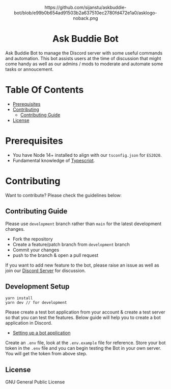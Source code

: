 <p align="center">
    https://github.com/sijanstu/askbuddie-bot/blob/e99b0b654ad91503b2a637510ec2780fd472e1a0/asklogo-noback.png
</p>
<h1 align="center" style="border: 0;"> Ask Buddie Bot </h1>

Ask Buddie Bot to manage the Discord server with some useful commands and automation. This bot assists users at the time of discussion that might come handy as well as our admins / mods to moderate and automate some tasks or annoucement.

# Table Of Contents

-   [Prerequisites](#prerequisites)
-   [Contributing](#Contributing)
    -   [Contributing Guide](#Contributing-Guide)
-   [License](#license)

# Prerequisites

-   You have Node 14+ installed to align with our `tsconfig.json` for `ES2020`.
-   Fundamental knowledge of [Typescript](https://www.typescriptlang.org/docs/).

# Contributing

Want to contribute? Please check the guidelines below:

## Contributing Guide

Please use `development` branch rather than `main` for the latest development changes.

-   Fork the repository
-   Create a feature/patch branch from `development` branch
-   Commit your changes
-   push to the branch & open a pull request

If you want to add new feature to the bot, please raise an issue as well as join our [Discord Server](https://dsc.gg/askbuddie) for discussion.

## Development Setup

```
yarn install
yarn dev // for development
```

Please create a test bot application from your account & create a test server so that you can test the features. Below guide will help you to create a bot application in Discord.

-   [Setting up a bot application](https://discordjs.guide/preparations/setting-up-a-bot-application.html)

Create an `.env` file, look at the `.env.example` file for reference. Store your bot token in the `.env` file and you can begin testing the Bot in your own server. You will get the token from above step.

## License

GNU General Public License
